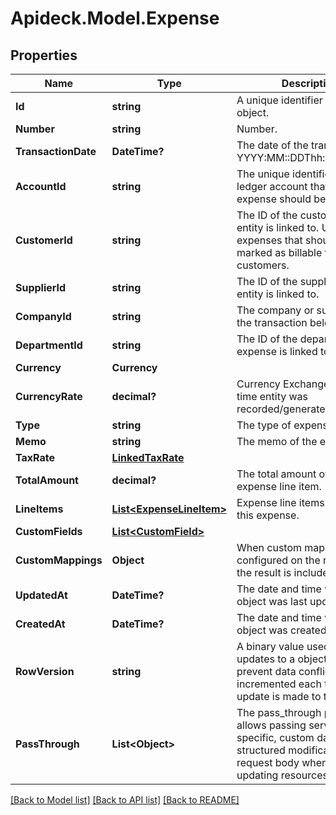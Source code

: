 # Apideck.Model.Expense

## Properties

Name | Type | Description | Notes
------------ | ------------- | ------------- | -------------
**Id** | **string** | A unique identifier for an object. | [optional] [readonly] 
**Number** | **string** | Number. | [optional] 
**TransactionDate** | **DateTime?** | The date of the transaction - YYYY:MM::DDThh:mm:ss.sTZD | 
**AccountId** | **string** | The unique identifier for the ledger account that this expense should be credited to.  | 
**CustomerId** | **string** | The ID of the customer this entity is linked to. Used for expenses that should be marked as billable to customers. | [optional] 
**SupplierId** | **string** | The ID of the supplier this entity is linked to. | [optional] 
**CompanyId** | **string** | The company or subsidiary id the transaction belongs to | [optional] 
**DepartmentId** | **string** | The ID of the department this expense is linked to. | [optional] 
**Currency** | **Currency** |  | [optional] 
**CurrencyRate** | **decimal?** | Currency Exchange Rate at the time entity was recorded/generated. | [optional] 
**Type** | **string** | The type of expense. | [optional] 
**Memo** | **string** | The memo of the expense. | [optional] 
**TaxRate** | [**LinkedTaxRate**](LinkedTaxRate.md) |  | [optional] 
**TotalAmount** | **decimal?** | The total amount of the expense line item. | [optional] 
**LineItems** | [**List&lt;ExpenseLineItem&gt;**](ExpenseLineItem.md) | Expense line items linked to this expense. | 
**CustomFields** | [**List&lt;CustomField&gt;**](CustomField.md) |  | [optional] 
**CustomMappings** | **Object** | When custom mappings are configured on the resource, the result is included here. | [optional] [readonly] 
**UpdatedAt** | **DateTime?** | The date and time when the object was last updated. | [optional] [readonly] 
**CreatedAt** | **DateTime?** | The date and time when the object was created. | [optional] [readonly] 
**RowVersion** | **string** | A binary value used to detect updates to a object and prevent data conflicts. It is incremented each time an update is made to the object. | [optional] 
**PassThrough** | **List&lt;Object&gt;** | The pass_through property allows passing service-specific, custom data or structured modifications in request body when creating or updating resources. | [optional] 

[[Back to Model list]](../README.md#documentation-for-models) [[Back to API list]](../README.md#documentation-for-api-endpoints) [[Back to README]](../README.md)

